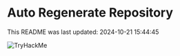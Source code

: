 # Auto Regenerate Repository

This README was last updated: 2024-10-21 15:44:45

 ![TryHackMe](https://tryhackme.com/badge/533634)